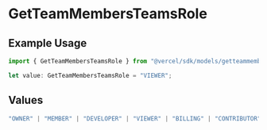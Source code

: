 # GetTeamMembersTeamsRole

## Example Usage

```typescript
import { GetTeamMembersTeamsRole } from "@vercel/sdk/models/getteammembersop.js";

let value: GetTeamMembersTeamsRole = "VIEWER";
```

## Values

```typescript
"OWNER" | "MEMBER" | "DEVELOPER" | "VIEWER" | "BILLING" | "CONTRIBUTOR"
```